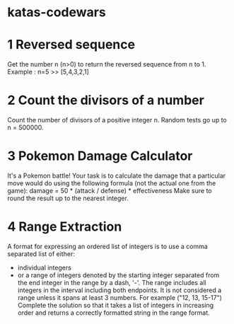 # katas-codewars

# 1 Reversed sequence
 Get the number n (n>0) to return the reversed sequence from n to 1.
Example : n=5 >> [5,4,3,2,1]

# 2 Count the divisors of a number
Count the number of divisors of a positive integer n.
Random tests go up to n = 500000.

# 3 Pokemon Damage Calculator
It's a Pokemon battle! Your task is to calculate the damage that a particular
move would do using the following formula (not the actual one from the
game):
damage = 50 * (attack / defense) * effectiveness
Make sure to round the result up to the nearest integer.

# 4 Range Extraction
A format for expressing an ordered list of integers is to use a comma
separated list of either:
- individual integers
- or a range of integers denoted by the starting integer separated from
the end integer in the range by a dash, '-'. The range includes all
integers in the interval including both endpoints. It is not considered a
range unless it spans at least 3 numbers. For example ("12, 13,
15-17")
Complete the solution so that it takes a list of integers in increasing order
and returns a correctly formatted string in the range format.